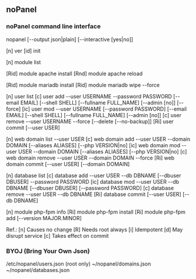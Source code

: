 ## noPanel

### noPanel command line interface

nopanel [--output json|plain] [--interactive [yes|no]]

[n]     ver
[id]    init

[n]     module list

[Rid]   module apache install
[Rnd]   module apache reload

[Rid]   module mariadb install
[Rid]   module mariadb wipe --force

[n]     user list
[c]     user add --user USERNAME --password PASSWORD [--email EMAIL] [--shell SHELL] [--fullname FULL_NAME] [--admin [no]] [--force]
[ic]    user mod --user USERNAME [--password PASSWORD] [--email EMAIL] [--shell SHELL] [--fullname FULL_NAME] [--admin [no]]
[c]     user remove --user USERNAME --force [--delete [--no-backup]]
[Ri]    user commit [--user USER]

[n]     web domain list --user USER
[c]     web domain add --user USER --domain DOMAIN [--aliases ALIASES] [--php VERSION|no]
[ic]    web domain mod --user USER --domain DOMAIN [--aliases ALIASES] [--php VERSION|no]
[c]     web domain remove --user USER --domain DOMAIN --force
[Ri]    web domain commit [--user USER] [--domain DOMAIN]

[n]     database list
[c]     database add --user USER --db DBNAME [--dbuser DBUSER] --password PASSWORD
[ic]    database mod --user USER --db DBNAME [--dbuser DBUSER] [--password PASSWORD]
[c]     database remove --user USER --db DBNAME
[Ri]    database commit [--user USER] [--db DBNAME]

[n]     module php-fpm info
[Ri]    module php-fpm install
[Ri]    module php-fpm add [--version MAJOR.MINOR]

Ref.:
[n] Causes no change
[R] Needs root always
[i] Idempotent
[d] May disrupt service
[c] Takes effect on commit

### BYOJ (Bring Your Own Json)

/etc/nopanel/users.json (root only)
~/nopanel/domains.json
~/nopanel/databases.json
